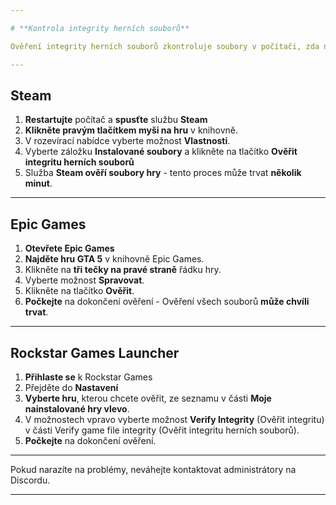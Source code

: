 ```yaml
---

# **Kontrola integrity herních souborů**

Ověření integrity herních souborů zkontroluje soubory v počítači, zda nejsou poškozené nebo poškozené. Pokud se některé soubory liší, budou změněny nebo opraveny. Vaše uložená data nebudou ovlivněna.

---
```


## **Steam**

1. **Restartujte** počítač a **spusťte** službu **Steam**  
2. **Klikněte pravým tlačítkem myši na hru** v knihovně.  
3. V rozevírací nabídce vyberte možnost **Vlastnosti**.  
4. Vyberte záložku **Instalované soubory** a klikněte na tlačítko **Ověřit integritu herních souborů**
5. Služba **Steam ověří soubory hry** \- tento proces může trvat **několik minut**.

---

## **Epic Games**

1. **Otevřete Epic Games**  
2. **Najděte hru GTA 5** v knihovně Epic Games.  
3. Klikněte na **tři tečky na pravé straně** řádku hry.  
4. Vyberte možnost **Spravovat**.  
5. Klikněte na tlačítko **Ověřit**.  
6. **Počkejte** na dokončení ověření \- Ověření všech souborů **může chvíli trvat**.  
   

---

## **Rockstar Games Launcher**

1. **Přihlaste se** k Rockstar Games  
2. Přejděte do **Nastavení**  
3. **Vyberte hru**, kterou chcete ověřit, ze seznamu v části **Moje nainstalované hry vlevo**.  
4. V možnostech vpravo vyberte možnost **Verify Integrity** (Ověřit integritu) v části Verify game file integrity (Ověřit integritu herních souborů).  
5. **Počkejte** na dokončení ověření.

---

Pokud narazíte na problémy, neváhejte kontaktovat administrátory na Discordu.

---
